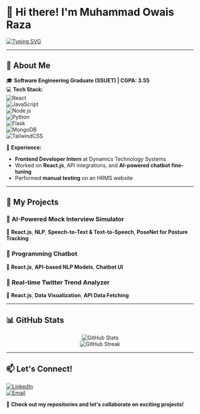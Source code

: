 # 👋 Hi there! I'm Muhammad Owais Raza  

[![Typing SVG](https://readme-typing-svg.herokuapp.com?font=Poppins&size=24&pause=1000&color=0E7FE2&width=600&lines=👨‍💻+Frontend+Developer+|+React+JS;🚀+Building+Scalable+and+Efficient+Web+Apps;📌+Focused+on+Performance+and+User+Experience;🔍+Always+Learning+and+Improving)](https://git.io/typing-svg)


---

## 🔹 About Me  

🎓 **Software Engineering Graduate (SSUET) | CGPA: 3.55**  
💻 **Tech Stack:**  
![React](https://img.shields.io/badge/React-61DAFB?style=flat-square&logo=react&logoColor=black)  
![JavaScript](https://img.shields.io/badge/JavaScript-F7DF1E?style=flat-square&logo=javascript&logoColor=black)  
![Node.js](https://img.shields.io/badge/Node.js-339933?style=flat-square&logo=nodedotjs&logoColor=white)  
![Python](https://img.shields.io/badge/Python-3776AB?style=flat-square&logo=python&logoColor=white)  
![Flask](https://img.shields.io/badge/Flask-000000?style=flat-square&logo=flask&logoColor=white)  
![MongoDB](https://img.shields.io/badge/MongoDB-47A248?style=flat-square&logo=mongodb&logoColor=white)  
![TailwindCSS](https://img.shields.io/badge/TailwindCSS-06B6D4?style=flat-square&logo=tailwindcss&logoColor=white)  

📌 **Experience:**  
- **Frontend Developer Intern** at Dynamics Technology Systems  
- Worked on **React.js**, API integrations, and **AI-powered chatbot fine-tuning**  
- Performed **manual testing** on an HRMS website  

---

## 🚀 My Projects  

### 🔹 **AI-Powered Mock Interview Simulator**  
🔸 **React.js**, **NLP**, **Speech-to-Text & Text-to-Speech**, **PoseNet for Posture Tracking**  

### 🔹 **Programming Chatbot**  
🔸 **React.js**, **API-based NLP Models**, **Chatbot UI**  

### 🔹 **Real-time Twitter Trend Analyzer**  
🔸 **React.js**, **Data Visualization**, **API Data Fetching**  

---

## 📊 GitHub Stats  

<p align="center">
  <img src="https://github-readme-stats.vercel.app/api?username=owaisraza01&show_icons=true&theme=radical" alt="GitHub Stats" />
  <br />
  <img src="https://github-readme-streak-stats.herokuapp.com/?user=owaisraza01&theme=radical" alt="GitHub Streak" />
</p>

---

## 📫 Let's Connect!  

[![LinkedIn](https://img.shields.io/badge/LinkedIn-Muhammad%20Owais%20Raza-blue?style=flat-square&logo=linkedin)](https://www.linkedin.com/in/muhammad-owais-raza/)  
[![Email](https://img.shields.io/badge/Email-owaisraza00@gmail.com-red?style=flat-square&logo=gmail)](mailto:owaisharoon00@gmail.com)  

🚀 **Check out my repositories and let's collaborate on exciting projects!**  
